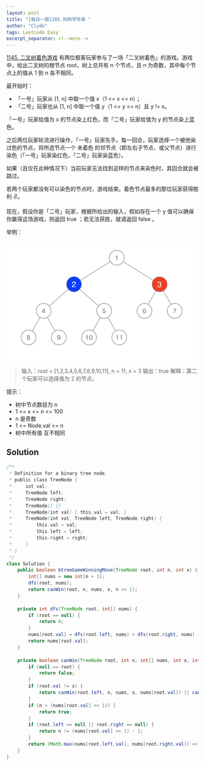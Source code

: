 ```yaml
---
layout: post
title: "[每日一题]205.同构字符串 "
author: "Clyde"
tags: Leetcode Easy
excerpt_separator: <!--more-->
---
```


[1145. 二叉树着色游戏](https://leetcode.cn/problems/binary-tree-coloring-game/)   有两位极客玩家参与了一场「二叉树着色」的游戏。游戏中，给出二叉树的根节点 root，树上总共有 n 个节点，且 n 为奇数，其中每个节点上的值从 1 到 n 各不相同。<!--more--> 

最开始时：

- 「一号」玩家从 [1, n] 中取一个值 x（1 <= x <= n）；
- 「二号」玩家也从 [1, n] 中取一个值 y（1 <= y <= n）且 y != x。
  

「一号」玩家给值为 x 的节点染上红色，而「二号」玩家给值为 y 的节点染上蓝色。

之后两位玩家轮流进行操作，「一号」玩家先手。每一回合，玩家选择一个被他染过色的节点，将所选节点一个 未着色 的邻节点（即左右子节点、或父节点）进行染色（「一号」玩家染红色，「二号」玩家染蓝色）。

如果（且仅在此种情况下）当前玩家无法找到这样的节点来染色时，其回合就会被跳过。

若两个玩家都没有可以染色的节点时，游戏结束。着色节点最多的那位玩家获得胜利 ✌️。

现在，假设你是「二号」玩家，根据所给出的输入，假如存在一个 y 值可以确保你赢得这场游戏，则返回 true ；若无法获胜，就请返回 false 。

举例：

![20220203](../_pages/img/20220203.png)

> 输入：root = [1,2,3,4,5,6,7,8,9,10,11], n = 11, x = 3
> 输出：true
> 解释：第二个玩家可以选择值为 2 的节点。
> 

提示：

- 树中节点数目为 n
- 1 <= x <= n <= 100
- n 是奇数
- 1 <= Node.val <= n
- 树中所有值 互不相同


## Solution 

```java
/**
 * Definition for a binary tree node.
 * public class TreeNode {
 *     int val;
 *     TreeNode left;
 *     TreeNode right;
 *     TreeNode() {}
 *     TreeNode(int val) { this.val = val; }
 *     TreeNode(int val, TreeNode left, TreeNode right) {
 *         this.val = val;
 *         this.left = left;
 *         this.right = right;
 *     }
 * }
 */
class Solution {
    public boolean btreeGameWinningMove(TreeNode root, int n, int x) {
        int[] nums = new int[n + 1];
        dfs(root, nums);
        return canWin(root, n, nums, x, n << 1);
    }

    private int dfs(TreeNode root, int[] nums) {
        if (root == null) {
            return 0;
        }
        nums[root.val] = dfs(root.left, nums) + dfs(root.right, nums) + 1;
        return nums[root.val];
    }

    private boolean canWin(TreeNode root, int n, int[] nums, int x, int p) {
        if (null == root) {
            return false;
        }
        if (root.val != x) {
            return canWin(root.left, n, nums, x, nums[root.val]) || canWin(root.right, n, nums, x, nums[root.val]);
        }
        if (n > (nums[root.val] << 1)) {
            return true;
        }
        if (root.left == null || root.right == null) {
            return n != (nums[root.val] << 1) - 1;
        }
        return (Math.max(nums[root.left.val], nums[root.right.val]) << 1) > n;
    }
}
```
